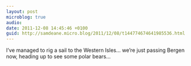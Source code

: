 ```yaml
---
layout: post
microblog: true
audio: 
date: 2011-12-08 14:45:46 +0100
guid: http://samdeane.micro.blog/2011/12/08/t144774674641985536.html
---
```

I’ve managed to rig a sail to the Western Isles… we’re just passing Bergen now, heading up to see some polar bears...
